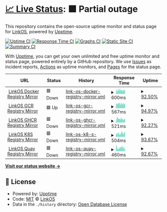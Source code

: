 # [📈 Live Status](https://uptime.linkos.org): <!--live status--> **🟧 Partial outage**

This repository contains the open-source uptime monitor and status page for [LinkOS](https://linkos.io), powered by [Upptime](https://github.com/upptime/upptime).

[![Uptime CI](https://github.com/OpenLinkOS/uptime/workflows/Uptime%20CI/badge.svg)](https://github.com/OpenLinkOS/uptime/actions?query=workflow%3A%22Uptime+CI%22)
[![Response Time CI](https://github.com/OpenLinkOS/uptime/workflows/Response%20Time%20CI/badge.svg)](https://github.com/OpenLinkOS/uptime/actions?query=workflow%3A%22Response+Time+CI%22)
[![Graphs CI](https://github.com/OpenLinkOS/uptime/workflows/Graphs%20CI/badge.svg)](https://github.com/OpenLinkOS/uptime/actions?query=workflow%3A%22Graphs+CI%22)
[![Static Site CI](https://github.com/OpenLinkOS/uptime/workflows/Static%20Site%20CI/badge.svg)](https://github.com/OpenLinkOS/uptime/actions?query=workflow%3A%22Static+Site+CI%22)
[![Summary CI](https://github.com/OpenLinkOS/uptime/workflows/Summary%20CI/badge.svg)](https://github.com/OpenLinkOS/uptime/actions?query=workflow%3A%22Summary+CI%22)

With [Upptime](https://upptime.js.org), you can get your own unlimited and free uptime monitor and status page, powered entirely by a GitHub repository. We use [Issues](https://github.com/OpenLinkOS/uptime/issues) as incident reports, [Actions](https://github.com/OpenLinkOS/uptime/actions) as uptime monitors, and [Pages](https://uptime.linkos.org) for the status page.

<!--start: status pages-->
<!-- This summary is generated by Upptime (https://github.com/upptime/upptime) -->
<!-- Do not edit this manually, your changes will be overwritten -->
<!-- prettier-ignore -->
| URL | Status | History | Response Time | Uptime |
| --- | ------ | ------- | ------------- | ------ |
| <img alt="" src="https://icons.duckduckgo.com/ip3/docker.linkos.org.ico" height="13"> [LinkOS Docker Registry Mirror](https://docker.linkos.org) | 🟥 Down | [link-os-docker-registry-mirror.yml](https://github.com/OpenLinkOS/uptime/commits/HEAD/history/link-os-docker-registry-mirror.yml) | <details><summary><img alt="Response time graph" src="./graphs/link-os-docker-registry-mirror/response-time-week.png" height="20"> 600ms</summary><br><a href="https://uptime.linkos.org/history/link-os-docker-registry-mirror"><img alt="Response time 628" src="https://img.shields.io/endpoint?url=https%3A%2F%2Fraw.githubusercontent.com%2FOpenLinkOS%2Fuptime%2FHEAD%2Fapi%2Flink-os-docker-registry-mirror%2Fresponse-time.json"></a><br><a href="https://uptime.linkos.org/history/link-os-docker-registry-mirror"><img alt="24-hour response time 613" src="https://img.shields.io/endpoint?url=https%3A%2F%2Fraw.githubusercontent.com%2FOpenLinkOS%2Fuptime%2FHEAD%2Fapi%2Flink-os-docker-registry-mirror%2Fresponse-time-day.json"></a><br><a href="https://uptime.linkos.org/history/link-os-docker-registry-mirror"><img alt="7-day response time 600" src="https://img.shields.io/endpoint?url=https%3A%2F%2Fraw.githubusercontent.com%2FOpenLinkOS%2Fuptime%2FHEAD%2Fapi%2Flink-os-docker-registry-mirror%2Fresponse-time-week.json"></a><br><a href="https://uptime.linkos.org/history/link-os-docker-registry-mirror"><img alt="30-day response time 554" src="https://img.shields.io/endpoint?url=https%3A%2F%2Fraw.githubusercontent.com%2FOpenLinkOS%2Fuptime%2FHEAD%2Fapi%2Flink-os-docker-registry-mirror%2Fresponse-time-month.json"></a><br><a href="https://uptime.linkos.org/history/link-os-docker-registry-mirror"><img alt="1-year response time 628" src="https://img.shields.io/endpoint?url=https%3A%2F%2Fraw.githubusercontent.com%2FOpenLinkOS%2Fuptime%2FHEAD%2Fapi%2Flink-os-docker-registry-mirror%2Fresponse-time-year.json"></a></details> | <details><summary><a href="https://uptime.linkos.org/history/link-os-docker-registry-mirror">92.50%</a></summary><a href="https://uptime.linkos.org/history/link-os-docker-registry-mirror"><img alt="All-time uptime 97.28%" src="https://img.shields.io/endpoint?url=https%3A%2F%2Fraw.githubusercontent.com%2FOpenLinkOS%2Fuptime%2FHEAD%2Fapi%2Flink-os-docker-registry-mirror%2Fuptime.json"></a><br><a href="https://uptime.linkos.org/history/link-os-docker-registry-mirror"><img alt="24-hour uptime 49.48%" src="https://img.shields.io/endpoint?url=https%3A%2F%2Fraw.githubusercontent.com%2FOpenLinkOS%2Fuptime%2FHEAD%2Fapi%2Flink-os-docker-registry-mirror%2Fuptime-day.json"></a><br><a href="https://uptime.linkos.org/history/link-os-docker-registry-mirror"><img alt="7-day uptime 92.50%" src="https://img.shields.io/endpoint?url=https%3A%2F%2Fraw.githubusercontent.com%2FOpenLinkOS%2Fuptime%2FHEAD%2Fapi%2Flink-os-docker-registry-mirror%2Fuptime-week.json"></a><br><a href="https://uptime.linkos.org/history/link-os-docker-registry-mirror"><img alt="30-day uptime 98.27%" src="https://img.shields.io/endpoint?url=https%3A%2F%2Fraw.githubusercontent.com%2FOpenLinkOS%2Fuptime%2FHEAD%2Fapi%2Flink-os-docker-registry-mirror%2Fuptime-month.json"></a><br><a href="https://uptime.linkos.org/history/link-os-docker-registry-mirror"><img alt="1-year uptime 97.28%" src="https://img.shields.io/endpoint?url=https%3A%2F%2Fraw.githubusercontent.com%2FOpenLinkOS%2Fuptime%2FHEAD%2Fapi%2Flink-os-docker-registry-mirror%2Fuptime-year.json"></a></details>
| <img alt="" src="https://icons.duckduckgo.com/ip3/gcr.linkos.org.ico" height="13"> [LinkOS GCR Registry Mirror](https://gcr.linkos.org) | 🟩 Up | [link-os-gcr-registry-mirror.yml](https://github.com/OpenLinkOS/uptime/commits/HEAD/history/link-os-gcr-registry-mirror.yml) | <details><summary><img alt="Response time graph" src="./graphs/link-os-gcr-registry-mirror/response-time-week.png" height="20"> 567ms</summary><br><a href="https://uptime.linkos.org/history/link-os-gcr-registry-mirror"><img alt="Response time 604" src="https://img.shields.io/endpoint?url=https%3A%2F%2Fraw.githubusercontent.com%2FOpenLinkOS%2Fuptime%2FHEAD%2Fapi%2Flink-os-gcr-registry-mirror%2Fresponse-time.json"></a><br><a href="https://uptime.linkos.org/history/link-os-gcr-registry-mirror"><img alt="24-hour response time 563" src="https://img.shields.io/endpoint?url=https%3A%2F%2Fraw.githubusercontent.com%2FOpenLinkOS%2Fuptime%2FHEAD%2Fapi%2Flink-os-gcr-registry-mirror%2Fresponse-time-day.json"></a><br><a href="https://uptime.linkos.org/history/link-os-gcr-registry-mirror"><img alt="7-day response time 567" src="https://img.shields.io/endpoint?url=https%3A%2F%2Fraw.githubusercontent.com%2FOpenLinkOS%2Fuptime%2FHEAD%2Fapi%2Flink-os-gcr-registry-mirror%2Fresponse-time-week.json"></a><br><a href="https://uptime.linkos.org/history/link-os-gcr-registry-mirror"><img alt="30-day response time 539" src="https://img.shields.io/endpoint?url=https%3A%2F%2Fraw.githubusercontent.com%2FOpenLinkOS%2Fuptime%2FHEAD%2Fapi%2Flink-os-gcr-registry-mirror%2Fresponse-time-month.json"></a><br><a href="https://uptime.linkos.org/history/link-os-gcr-registry-mirror"><img alt="1-year response time 604" src="https://img.shields.io/endpoint?url=https%3A%2F%2Fraw.githubusercontent.com%2FOpenLinkOS%2Fuptime%2FHEAD%2Fapi%2Flink-os-gcr-registry-mirror%2Fresponse-time-year.json"></a></details> | <details><summary><a href="https://uptime.linkos.org/history/link-os-gcr-registry-mirror">94.97%</a></summary><a href="https://uptime.linkos.org/history/link-os-gcr-registry-mirror"><img alt="All-time uptime 97.34%" src="https://img.shields.io/endpoint?url=https%3A%2F%2Fraw.githubusercontent.com%2FOpenLinkOS%2Fuptime%2FHEAD%2Fapi%2Flink-os-gcr-registry-mirror%2Fuptime.json"></a><br><a href="https://uptime.linkos.org/history/link-os-gcr-registry-mirror"><img alt="24-hour uptime 64.80%" src="https://img.shields.io/endpoint?url=https%3A%2F%2Fraw.githubusercontent.com%2FOpenLinkOS%2Fuptime%2FHEAD%2Fapi%2Flink-os-gcr-registry-mirror%2Fuptime-day.json"></a><br><a href="https://uptime.linkos.org/history/link-os-gcr-registry-mirror"><img alt="7-day uptime 94.97%" src="https://img.shields.io/endpoint?url=https%3A%2F%2Fraw.githubusercontent.com%2FOpenLinkOS%2Fuptime%2FHEAD%2Fapi%2Flink-os-gcr-registry-mirror%2Fuptime-week.json"></a><br><a href="https://uptime.linkos.org/history/link-os-gcr-registry-mirror"><img alt="30-day uptime 98.84%" src="https://img.shields.io/endpoint?url=https%3A%2F%2Fraw.githubusercontent.com%2FOpenLinkOS%2Fuptime%2FHEAD%2Fapi%2Flink-os-gcr-registry-mirror%2Fuptime-month.json"></a><br><a href="https://uptime.linkos.org/history/link-os-gcr-registry-mirror"><img alt="1-year uptime 97.34%" src="https://img.shields.io/endpoint?url=https%3A%2F%2Fraw.githubusercontent.com%2FOpenLinkOS%2Fuptime%2FHEAD%2Fapi%2Flink-os-gcr-registry-mirror%2Fuptime-year.json"></a></details>
| <img alt="" src="https://icons.duckduckgo.com/ip3/ghcr.linkos.org.ico" height="13"> [LinkOS GHCR Registry Mirror](https://ghcr.linkos.org) | 🟥 Down | [link-os-ghcr-registry-mirror.yml](https://github.com/OpenLinkOS/uptime/commits/HEAD/history/link-os-ghcr-registry-mirror.yml) | <details><summary><img alt="Response time graph" src="./graphs/link-os-ghcr-registry-mirror/response-time-week.png" height="20"> 521ms</summary><br><a href="https://uptime.linkos.org/history/link-os-ghcr-registry-mirror"><img alt="Response time 602" src="https://img.shields.io/endpoint?url=https%3A%2F%2Fraw.githubusercontent.com%2FOpenLinkOS%2Fuptime%2FHEAD%2Fapi%2Flink-os-ghcr-registry-mirror%2Fresponse-time.json"></a><br><a href="https://uptime.linkos.org/history/link-os-ghcr-registry-mirror"><img alt="24-hour response time 499" src="https://img.shields.io/endpoint?url=https%3A%2F%2Fraw.githubusercontent.com%2FOpenLinkOS%2Fuptime%2FHEAD%2Fapi%2Flink-os-ghcr-registry-mirror%2Fresponse-time-day.json"></a><br><a href="https://uptime.linkos.org/history/link-os-ghcr-registry-mirror"><img alt="7-day response time 521" src="https://img.shields.io/endpoint?url=https%3A%2F%2Fraw.githubusercontent.com%2FOpenLinkOS%2Fuptime%2FHEAD%2Fapi%2Flink-os-ghcr-registry-mirror%2Fresponse-time-week.json"></a><br><a href="https://uptime.linkos.org/history/link-os-ghcr-registry-mirror"><img alt="30-day response time 496" src="https://img.shields.io/endpoint?url=https%3A%2F%2Fraw.githubusercontent.com%2FOpenLinkOS%2Fuptime%2FHEAD%2Fapi%2Flink-os-ghcr-registry-mirror%2Fresponse-time-month.json"></a><br><a href="https://uptime.linkos.org/history/link-os-ghcr-registry-mirror"><img alt="1-year response time 602" src="https://img.shields.io/endpoint?url=https%3A%2F%2Fraw.githubusercontent.com%2FOpenLinkOS%2Fuptime%2FHEAD%2Fapi%2Flink-os-ghcr-registry-mirror%2Fresponse-time-year.json"></a></details> | <details><summary><a href="https://uptime.linkos.org/history/link-os-ghcr-registry-mirror">92.27%</a></summary><a href="https://uptime.linkos.org/history/link-os-ghcr-registry-mirror"><img alt="All-time uptime 97.29%" src="https://img.shields.io/endpoint?url=https%3A%2F%2Fraw.githubusercontent.com%2FOpenLinkOS%2Fuptime%2FHEAD%2Fapi%2Flink-os-ghcr-registry-mirror%2Fuptime.json"></a><br><a href="https://uptime.linkos.org/history/link-os-ghcr-registry-mirror"><img alt="24-hour uptime 45.92%" src="https://img.shields.io/endpoint?url=https%3A%2F%2Fraw.githubusercontent.com%2FOpenLinkOS%2Fuptime%2FHEAD%2Fapi%2Flink-os-ghcr-registry-mirror%2Fuptime-day.json"></a><br><a href="https://uptime.linkos.org/history/link-os-ghcr-registry-mirror"><img alt="7-day uptime 92.27%" src="https://img.shields.io/endpoint?url=https%3A%2F%2Fraw.githubusercontent.com%2FOpenLinkOS%2Fuptime%2FHEAD%2Fapi%2Flink-os-ghcr-registry-mirror%2Fuptime-week.json"></a><br><a href="https://uptime.linkos.org/history/link-os-ghcr-registry-mirror"><img alt="30-day uptime 98.22%" src="https://img.shields.io/endpoint?url=https%3A%2F%2Fraw.githubusercontent.com%2FOpenLinkOS%2Fuptime%2FHEAD%2Fapi%2Flink-os-ghcr-registry-mirror%2Fuptime-month.json"></a><br><a href="https://uptime.linkos.org/history/link-os-ghcr-registry-mirror"><img alt="1-year uptime 97.29%" src="https://img.shields.io/endpoint?url=https%3A%2F%2Fraw.githubusercontent.com%2FOpenLinkOS%2Fuptime%2FHEAD%2Fapi%2Flink-os-ghcr-registry-mirror%2Fuptime-year.json"></a></details>
| <img alt="" src="https://icons.duckduckgo.com/ip3/k8s.linkos.org.ico" height="13"> [LinkOS K8S Registry Mirror](https://k8s.linkos.org) | 🟥 Down | [link-os-k8-s-registry-mirror.yml](https://github.com/OpenLinkOS/uptime/commits/HEAD/history/link-os-k8-s-registry-mirror.yml) | <details><summary><img alt="Response time graph" src="./graphs/link-os-k8-s-registry-mirror/response-time-week.png" height="20"> 504ms</summary><br><a href="https://uptime.linkos.org/history/link-os-k8-s-registry-mirror"><img alt="Response time 514" src="https://img.shields.io/endpoint?url=https%3A%2F%2Fraw.githubusercontent.com%2FOpenLinkOS%2Fuptime%2FHEAD%2Fapi%2Flink-os-k8-s-registry-mirror%2Fresponse-time.json"></a><br><a href="https://uptime.linkos.org/history/link-os-k8-s-registry-mirror"><img alt="24-hour response time 510" src="https://img.shields.io/endpoint?url=https%3A%2F%2Fraw.githubusercontent.com%2FOpenLinkOS%2Fuptime%2FHEAD%2Fapi%2Flink-os-k8-s-registry-mirror%2Fresponse-time-day.json"></a><br><a href="https://uptime.linkos.org/history/link-os-k8-s-registry-mirror"><img alt="7-day response time 504" src="https://img.shields.io/endpoint?url=https%3A%2F%2Fraw.githubusercontent.com%2FOpenLinkOS%2Fuptime%2FHEAD%2Fapi%2Flink-os-k8-s-registry-mirror%2Fresponse-time-week.json"></a><br><a href="https://uptime.linkos.org/history/link-os-k8-s-registry-mirror"><img alt="30-day response time 491" src="https://img.shields.io/endpoint?url=https%3A%2F%2Fraw.githubusercontent.com%2FOpenLinkOS%2Fuptime%2FHEAD%2Fapi%2Flink-os-k8-s-registry-mirror%2Fresponse-time-month.json"></a><br><a href="https://uptime.linkos.org/history/link-os-k8-s-registry-mirror"><img alt="1-year response time 514" src="https://img.shields.io/endpoint?url=https%3A%2F%2Fraw.githubusercontent.com%2FOpenLinkOS%2Fuptime%2FHEAD%2Fapi%2Flink-os-k8-s-registry-mirror%2Fresponse-time-year.json"></a></details> | <details><summary><a href="https://uptime.linkos.org/history/link-os-k8-s-registry-mirror">93.67%</a></summary><a href="https://uptime.linkos.org/history/link-os-k8-s-registry-mirror"><img alt="All-time uptime 97.32%" src="https://img.shields.io/endpoint?url=https%3A%2F%2Fraw.githubusercontent.com%2FOpenLinkOS%2Fuptime%2FHEAD%2Fapi%2Flink-os-k8-s-registry-mirror%2Fuptime.json"></a><br><a href="https://uptime.linkos.org/history/link-os-k8-s-registry-mirror"><img alt="24-hour uptime 55.67%" src="https://img.shields.io/endpoint?url=https%3A%2F%2Fraw.githubusercontent.com%2FOpenLinkOS%2Fuptime%2FHEAD%2Fapi%2Flink-os-k8-s-registry-mirror%2Fuptime-day.json"></a><br><a href="https://uptime.linkos.org/history/link-os-k8-s-registry-mirror"><img alt="7-day uptime 93.67%" src="https://img.shields.io/endpoint?url=https%3A%2F%2Fraw.githubusercontent.com%2FOpenLinkOS%2Fuptime%2FHEAD%2Fapi%2Flink-os-k8-s-registry-mirror%2Fuptime-week.json"></a><br><a href="https://uptime.linkos.org/history/link-os-k8-s-registry-mirror"><img alt="30-day uptime 98.54%" src="https://img.shields.io/endpoint?url=https%3A%2F%2Fraw.githubusercontent.com%2FOpenLinkOS%2Fuptime%2FHEAD%2Fapi%2Flink-os-k8-s-registry-mirror%2Fuptime-month.json"></a><br><a href="https://uptime.linkos.org/history/link-os-k8-s-registry-mirror"><img alt="1-year uptime 97.32%" src="https://img.shields.io/endpoint?url=https%3A%2F%2Fraw.githubusercontent.com%2FOpenLinkOS%2Fuptime%2FHEAD%2Fapi%2Flink-os-k8-s-registry-mirror%2Fuptime-year.json"></a></details>
| <img alt="" src="https://icons.duckduckgo.com/ip3/quay.linkos.org.ico" height="13"> [LinkOS Quay Registry Mirror](https://quay.linkos.org) | 🟥 Down | [link-os-quay-registry-mirror.yml](https://github.com/OpenLinkOS/uptime/commits/HEAD/history/link-os-quay-registry-mirror.yml) | <details><summary><img alt="Response time graph" src="./graphs/link-os-quay-registry-mirror/response-time-week.png" height="20"> 460ms</summary><br><a href="https://uptime.linkos.org/history/link-os-quay-registry-mirror"><img alt="Response time 513" src="https://img.shields.io/endpoint?url=https%3A%2F%2Fraw.githubusercontent.com%2FOpenLinkOS%2Fuptime%2FHEAD%2Fapi%2Flink-os-quay-registry-mirror%2Fresponse-time.json"></a><br><a href="https://uptime.linkos.org/history/link-os-quay-registry-mirror"><img alt="24-hour response time 450" src="https://img.shields.io/endpoint?url=https%3A%2F%2Fraw.githubusercontent.com%2FOpenLinkOS%2Fuptime%2FHEAD%2Fapi%2Flink-os-quay-registry-mirror%2Fresponse-time-day.json"></a><br><a href="https://uptime.linkos.org/history/link-os-quay-registry-mirror"><img alt="7-day response time 460" src="https://img.shields.io/endpoint?url=https%3A%2F%2Fraw.githubusercontent.com%2FOpenLinkOS%2Fuptime%2FHEAD%2Fapi%2Flink-os-quay-registry-mirror%2Fresponse-time-week.json"></a><br><a href="https://uptime.linkos.org/history/link-os-quay-registry-mirror"><img alt="30-day response time 426" src="https://img.shields.io/endpoint?url=https%3A%2F%2Fraw.githubusercontent.com%2FOpenLinkOS%2Fuptime%2FHEAD%2Fapi%2Flink-os-quay-registry-mirror%2Fresponse-time-month.json"></a><br><a href="https://uptime.linkos.org/history/link-os-quay-registry-mirror"><img alt="1-year response time 513" src="https://img.shields.io/endpoint?url=https%3A%2F%2Fraw.githubusercontent.com%2FOpenLinkOS%2Fuptime%2FHEAD%2Fapi%2Flink-os-quay-registry-mirror%2Fresponse-time-year.json"></a></details> | <details><summary><a href="https://uptime.linkos.org/history/link-os-quay-registry-mirror">92.67%</a></summary><a href="https://uptime.linkos.org/history/link-os-quay-registry-mirror"><img alt="All-time uptime 97.31%" src="https://img.shields.io/endpoint?url=https%3A%2F%2Fraw.githubusercontent.com%2FOpenLinkOS%2Fuptime%2FHEAD%2Fapi%2Flink-os-quay-registry-mirror%2Fuptime.json"></a><br><a href="https://uptime.linkos.org/history/link-os-quay-registry-mirror"><img alt="24-hour uptime 48.68%" src="https://img.shields.io/endpoint?url=https%3A%2F%2Fraw.githubusercontent.com%2FOpenLinkOS%2Fuptime%2FHEAD%2Fapi%2Flink-os-quay-registry-mirror%2Fuptime-day.json"></a><br><a href="https://uptime.linkos.org/history/link-os-quay-registry-mirror"><img alt="7-day uptime 92.67%" src="https://img.shields.io/endpoint?url=https%3A%2F%2Fraw.githubusercontent.com%2FOpenLinkOS%2Fuptime%2FHEAD%2Fapi%2Flink-os-quay-registry-mirror%2Fuptime-week.json"></a><br><a href="https://uptime.linkos.org/history/link-os-quay-registry-mirror"><img alt="30-day uptime 98.31%" src="https://img.shields.io/endpoint?url=https%3A%2F%2Fraw.githubusercontent.com%2FOpenLinkOS%2Fuptime%2FHEAD%2Fapi%2Flink-os-quay-registry-mirror%2Fuptime-month.json"></a><br><a href="https://uptime.linkos.org/history/link-os-quay-registry-mirror"><img alt="1-year uptime 97.31%" src="https://img.shields.io/endpoint?url=https%3A%2F%2Fraw.githubusercontent.com%2FOpenLinkOS%2Fuptime%2FHEAD%2Fapi%2Flink-os-quay-registry-mirror%2Fuptime-year.json"></a></details>

<!--end: status pages-->

[**Visit our status website →**](https://uptime.linkos.org)

## 📄 License

- Powered by: [Upptime](https://github.com/upptime/upptime)
- Code: [MIT](./LICENSE) © [LinkOS](https://linkos.io)
- Data in the `./history` directory: [Open Database License](https://opendatacommons.org/licenses/odbl/1-0/)
